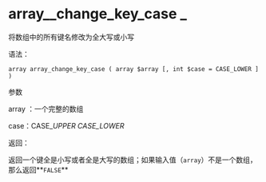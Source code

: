# array\__change\_key\_case _

将数组中的所有键名修改为全大写或小写

语法：

```
array array_change_key_case ( array $array [, int $case = CASE_LOWER ] )
```

参数

array ：一个完整的数组

case：CASE\__UPPER CASE\_LOWER_

返回：

返回一个键全是小写或者全是大写的数组；如果输入值（`array`）不是一个数组，那么返回**`FALSE`**



